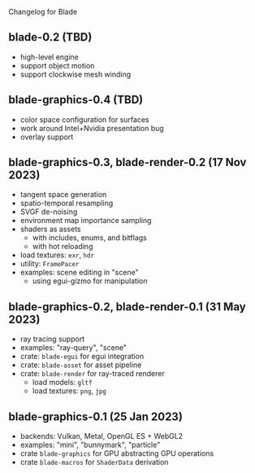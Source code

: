 Changelog for Blade

## blade-0.2 (TBD)
- high-level engine
- support object motion
- support clockwise mesh winding

## blade-graphics-0.4 (TBD)
- color space configuration for surfaces
- work around Intel+Nvidia presentation bug
- overlay support

## blade-graphics-0.3, blade-render-0.2 (17 Nov 2023)
- tangent space generation
- spatio-temporal resampling
- SVGF de-noising
- environment map importance sampling
- shaders as assets
  - with includes, enums, and bitflags
  - with hot reloading
- load textures: `exr`, `hdr`
- utility: `FramePacer`
- examples: scene editing in "scene"
  - using egui-gizmo for manipulation

## blade-graphics-0.2, blade-render-0.1 (31 May 2023)
- ray tracing support
- examples: "ray-query", "scene"
- crate: `blade-egui` for egui integration
- crate: `blade-asset` for asset pipeline
- crate: `blade-render` for ray-traced renderer
    - load models: `gltf`
	- load textures: `png`, `jpg`

## blade-graphics-0.1 (25 Jan 2023)
- backends: Vulkan, Metal, OpenGL ES + WebGL2
- examples: "mini", "bunnymark", "particle"
- crate `blade-graphics` for GPU abstracting GPU operations
- crate `blade-macros` for `ShaderData` derivation
